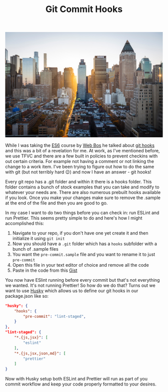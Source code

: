 ﻿---
title: Git Commit Hooks
subTitle: How to keep your code neat and clean
category: "Learning"
cover: ben-o-bro-170472-unsplash.jpg
---

![Unsplash](ben-o-bro-170472-unsplash.jpg)

While I was taking the [ES6](https://es6.io) course by [Web Bos](https://wesbos.com) he talked about [git hooks](https://githooks.com/) and this was a bit of a revelation for me. At work, as I've mentioned before, we use TFVC and there are a few built in policies to prevent checkins with out certain criteria. For example not having a comment or not linking the change to a work item. I've been trying to figure out how to do the same with git (but not terribly hard 😉) and now I have an answer - git hooks!

Every git repo has a .git folder and within it there is a hooks folder. This folder contains a bunch of stock examples that you can take and modify to whatever your needs are. There are also numerous prebuilt hooks available if you look. Once you make your changes make sure to remove the .sample at the end of the file and then you are good to go.

In my case I want to do two things before you can check in: run ESLint and run Prettier. This seems pretty simple to do and here's how I might accomplished this:

1. Navigate to your repo, if you don't have one yet create it and then initialize it using `git init`
2. Now you should have a `.git` folder which has a `hooks` subfolder with a bunch of .sample files
3. You want the `pre-commit.sample` file and you want to rename it to just `pre-commit`
4. Open this file in your text editor of choice and remove all the code
5. Paste in the code from this [Gist](https://gist.github.com/rashtay/328da46a99a9d7c746636df1cf769675)

You now have ESlint running before every commit but that's not everything we wanted. It's not running Prettier! So how do we do that? Turns out we want to use [Husky](https://github.com/typicode/husky) which allows us to define our git hooks in our package.json like so:

```json
"husky": {
    "hooks": {
        "pre-commit": "lint-staged",
    }
},
"lint-staged": {
    "*.{js,jsx}": [
        "eslint"
    ],
    "*.{js,jsx,json,md}": [
        "prettier"
    ]
}
```

Now with Husky setup both ESLint and Prettier will run as part of you commit workflow and keep your code properly formatted to your desires.
